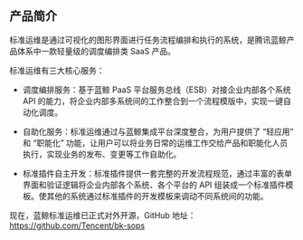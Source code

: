 ## 产品简介 

标准运维是通过可视化的图形界面进行任务流程编排和执行的系统，是腾讯蓝鲸产品体系中一款轻量级的调度编排类 SaaS 产品。

标准运维有三大核心服务：
- 调度编排服务：基于蓝鲸 PaaS 平台服务总线（ESB）对接企业内部各个系统 API 的能力，将企业内部多系统间的工作整合到一个流程模版中，实现一键自动化调度。

- 自助化服务：标准运维通过与蓝鲸集成平台深度整合，为用户提供了 “轻应用” 和 “职能化” 功能，让用户可以将业务日常的运维工作交给产品和职能化人员执行，实现业务的发布、变更等工作自助化。

- 标准插件自主开发：标准插件提供一套完整的开发流程规范，通过丰富的表单界面和验证逻辑将企业内部各个系统、各个平台的 API 组装成一个标准插件模板。使其他的系统通过标准插件的开发模板来调动不同系统间的功能。

现在，蓝鲸标准运维已正式对外开源，GitHub 地址： https://github.com/Tencent/bk-sops

